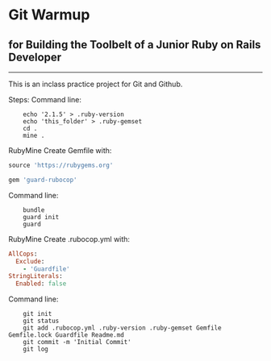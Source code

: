 # Git Warmup
## for Building the Toolbelt of a Junior Ruby on Rails Developer
------

This is an inclass practice project for Git and Github.

Steps:
Command line:

```
    echo '2.1.5' > .ruby-version
    echo 'this_folder' > .ruby-gemset
    cd .
    mine .
```

RubyMine
Create Gemfile with:

```ruby
source 'https://rubygems.org'

gem 'guard-rubocop'
```

Command line:

```
    bundle
    guard init
    guard
```

RubyMine
Create .rubocop.yml with:

```ruby
AllCops:
  Exclude:
    - 'Guardfile'
StringLiterals:
  Enabled: false
```

Command line:

```
    git init
    git status
    git add .rubocop.yml .ruby-version .ruby-gemset Gemfile Gemfile.lock Guardfile Readme.md
    git commit -m 'Initial Commit'
    git log
```
